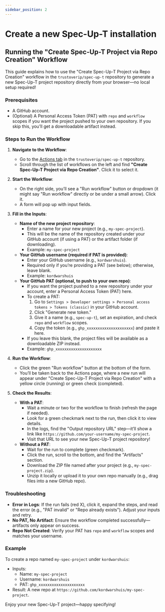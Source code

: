 ```yaml
---
sidebar_position: 2
---
```


# Create a new Spec-Up-T installation

## Running the "Create Spec-Up-T Project via Repo Creation" Workflow

This guide explains how to use the "Create Spec-Up-T Project via Repo Creation" workflow in the `trustoverip/spec-up-t` repository to generate a new Spec-Up-T project repository directly from your browser—no local setup required!

### Prerequisites

- A GitHub account.
- (Optional) A Personal Access Token (PAT) with `repo` and `workflow` scopes if you want the project pushed to your own repository. If you skip this, you’ll get a downloadable artifact instead.

### Steps to Run the Workflow

1. **Navigate to the Workflow**:
   - Go to the [Actions tab](https://github.com/trustoverip/spec-up-t/actions) in the `trustoverip/spec-up-t` repository.
   - Scroll through the list of workflows on the left and find **"Create Spec-Up-T Project via Repo Creation"**. Click it to select it.

2. **Start the Workflow**:
   - On the right side, you’ll see a "Run workflow" button or dropdown (it might say "Run workflow" directly or be under a small arrow). Click it.
   - A form will pop up with input fields.

3. **Fill in the Inputs**:
   - **Name of the new project repository**:
     - Enter a name for your new project (e.g., `my-spec-project`).
     - This will be the name of the repository created under your GitHub account (if using a PAT) or the artifact folder (if downloading).
     - Example: `my-spec-project`
   - **Your GitHub username (required if PAT is provided)**:
     - Enter your GitHub username (e.g., `kordwarshuis`).
     - Required only if you’re providing a PAT (see below); otherwise, leave blank.
     - Example: `kordwarshuis`
   - **Your GitHub PAT (optional, to push to your own repo)**:
     - If you want the project pushed to a new repository under your account, enter a Personal Access Token (PAT) here.
     - To create a PAT:
       1. Go to `Settings > Developer settings > Personal access tokens > Tokens (classic)` in your GitHub account.
       2. Click "Generate new token."
       3. Give it a name (e.g., `spec-up-t`), set an expiration, and check `repo` and `workflow` scopes.
       4. Copy the token (e.g., `ghp_xxxxxxxxxxxxxxxxxxxxx`) and paste it here.
     - If you leave this blank, the project files will be available as a downloadable ZIP instead.
     - Example: `ghp_xxxxxxxxxxxxxxxxxxxxx`

4. **Run the Workflow**:
   - Click the green "Run workflow" button at the bottom of the form.
   - You’ll be taken back to the Actions page, where a new run will appear under "Create Spec-Up-T Project via Repo Creation" with a yellow circle (running) or green check (completed).

5. **Check the Results**:
   - **With a PAT**:
     - Wait a minute or two for the workflow to finish (refresh the page if needed).
     - Look for a green checkmark next to the run, then click it to view details.
     - In the logs, find the "Output repository URL" step—it’ll show a link like `https://github.com/your-username/my-spec-project`.
     - Visit that URL to see your new Spec-Up-T project repository!
   - **Without a PAT**:
     - Wait for the run to complete (green checkmark).
     - Click the run, scroll to the bottom, and find the "Artifacts" section.
     - Download the ZIP file named after your project (e.g., `my-spec-project.zip`).
     - Unzip it locally or upload it to your own repo manually (e.g., drag files into a new GitHub repo).

### Troubleshooting

- **Error in Logs**: If the run fails (red X), click it, expand the steps, and read the error (e.g., "PAT invalid" or "Repo already exists"). Adjust your inputs and retry.
- **No PAT, No Artifact**: Ensure the workflow completed successfully—artifacts only appear on success.
- **Repo Not Created**: Verify your PAT has `repo` and `workflow` scopes and matches your username.

### Example

To create a repo named `my-spec-project` under `kordwarshuis`:

- Inputs:
  - Name: `my-spec-project`
  - Username: `kordwarshuis`
  - PAT: `ghp_xxxxxxxxxxxxxxxxxxxxx`
- Result: A new repo at `https://github.com/kordwarshuis/my-spec-project`.

Enjoy your new Spec-Up-T project—happy specifying!
